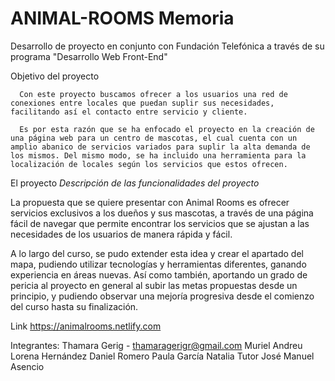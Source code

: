 # ANIMAL-ROOMS Memoria

Desarrollo de proyecto en conjunto con Fundación Telefónica a través de su programa "Desarrollo Web Front-End"

Objetivo del proyecto

      Con este proyecto buscamos ofrecer a los usuarios una red de conexiones entre locales que puedan suplir sus necesidades, facilitando así el contacto entre servicio y cliente.

      Es por esta razón que se ha enfocado el proyecto en la creación de una página web para un centro de mascotas, el cual cuenta con un amplio abanico de servicios variados para suplir la alta demanda de los mismos. Del mismo modo, se ha incluido una herramienta para la localización de locales según los servicios que estos ofrecen.


El proyecto 
*Descripción de las funcionalidades del proyecto*

   La propuesta que se quiere presentar con Animal Rooms es ofrecer servicios exclusivos a los dueños y sus mascotas, a través de una página fácil de navegar que  permite encontrar los servicios que se ajustan a las necesidades de los usuarios de manera rápida y fácil. 

   A lo largo del curso, se pudo extender esta idea y crear el apartado del mapa, pudiendo utilizar tecnologías y herramientas diferentes, ganando experiencia en áreas nuevas. Así como también, aportando un grado de pericia al proyecto en general al subir las metas propuestas desde un principio, y pudiendo observar una mejoría progresiva desde el comienzo del curso hasta su finalización.

Link https://animalrooms.netlify.com

Integrantes:
Thamara Gerig - thamaragerigr@gmail.com
Muriel Andreu
Lorena Hernández
Daniel Romero
Paula García
Natalia Tutor
José Manuel Asencio
